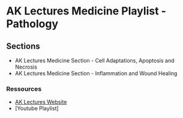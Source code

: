 # AK Lectures Medicine Playlist - Pathology

## Sections

- AK Lectures Medicine Section - Cell Adaptations, Apoptosis and Necrosis
- AK Lectures Medicine Section - Inflammation and Wound Healing

### Ressources

- [AK Lectures Website](https://aklectures.com/subject/medical/pathology/pathology-pathology)
- [Youtube Playlist]
